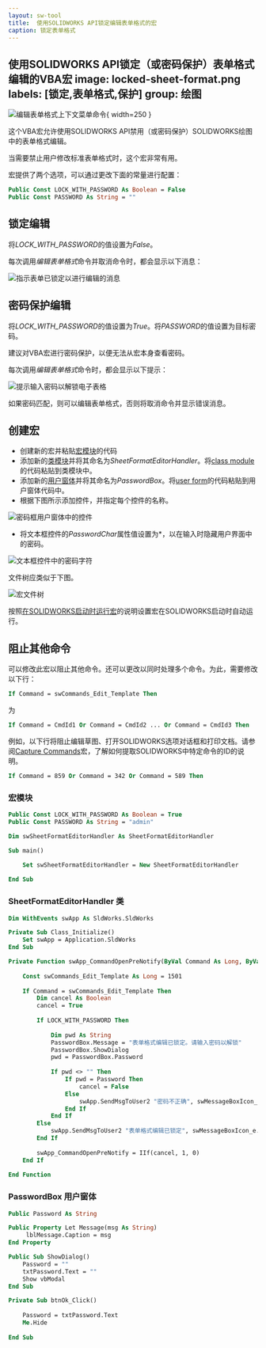 ```yaml
---
layout: sw-tool
title:  使用SOLIDWORKS API锁定编辑表单格式的宏
caption: 锁定表单格式
---
```

 使用SOLIDWORKS API锁定（或密码保护）表单格式编辑的VBA宏
image: locked-sheet-format.png
labels: [锁定,表单格式,保护]
group: 绘图
---
![编辑表单格式上下文菜单命令](edit-sheet-format-command.png){ width=250 }

这个VBA宏允许使用SOLIDWORKS API禁用（或密码保护）SOLIDWORKS绘图中的表单格式编辑。

当需要禁止用户修改标准表单格式时，这个宏非常有用。

宏提供了两个选项，可以通过更改下面的常量进行配置：

~~~ vb
Public Const LOCK_WITH_PASSWORD As Boolean = False
Public Const PASSWORD As String = ""
~~~

## 锁定编辑

将*LOCK_WITH_PASSWORD*的值设置为*False*。

每次调用*编辑表单格式*命令并取消命令时，都会显示以下消息：

![指示表单已锁定以进行编辑的消息](locked-message.png)

## 密码保护编辑

将*LOCK_WITH_PASSWORD*的值设置为*True*。将*PASSWORD*的值设置为目标密码。

建议对VBA宏进行密码保护，以便无法从宏本身查看密码。

每次调用*编辑表单格式*命令时，都会显示以下提示：

![提示输入密码以解锁电子表格](password-prompt.png)

如果密码匹配，则可以编辑表单格式，否则将取消命令并显示错误消息。

## 创建宏

* 创建新的宏并粘贴[宏模块](#macro-module)的代码
* 添加新的[类模块](/docs/codestack/visual-basic/classes/)并将其命名为*SheetFormatEditorHandler*。将[class module](#sheetformateditorhandler-class)的代码粘贴到类模块中。
* 添加新的[用户窗体](/docs/codestack/visual-basic/user-forms/)并将其命名为*PasswordBox*。将[user form](#passwordbox-user-form)的代码粘贴到用户窗体代码中。
* 根据下图所示添加控件，并指定每个控件的名称。

![密码框用户窗体中的控件](password-box-controls.png)

* 将文本框控件的*PasswordChar*属性值设置为\*，以在输入时隐藏用户界面中的密码。

![文本框控件中的密码字符](text-box-password-char.png)

文件树应类似于下图。

![宏文件树](macro-files-tree.png)

按照[在SOLIDWORKS启动时运行宏](/docs/codestack/solidworks-api/getting-started/macros/run-macro-on-solidworks-start/)的说明设置宏在SOLIDWORKS启动时自动运行。

## 阻止其他命令

可以修改此宏以阻止其他命令。还可以更改以同时处理多个命令。为此，需要修改以下行：

~~~ vb
If Command = swCommands_Edit_Template Then
~~~

为

~~~ vb
If Command = CmdId1 Or Command = CmdId2 ... Or Command = CmdId3 Then
~~~

例如，以下行将阻止编辑草图、打开SOLIDWORKS选项对话框和打印文档。请参阅[Capture Commands](/docs/codestack/solidworks-api/application/frame/capture-commands/)宏，了解如何提取SOLIDWORKS中特定命令的ID的说明。

~~~ vb
If Command = 859 Or Command = 342 Or Command = 589 Then
~~~

### 宏模块

~~~ vb
Public Const LOCK_WITH_PASSWORD As Boolean = True
Public Const PASSWORD As String = "admin"

Dim swSheetFormatEditorHandler As SheetFormatEditorHandler

Sub main()

    Set swSheetFormatEditorHandler = New SheetFormatEditorHandler
    
End Sub

~~~



### SheetFormatEditorHandler 类

~~~ vb
Dim WithEvents swApp As SldWorks.SldWorks

Private Sub Class_Initialize()
    Set swApp = Application.SldWorks
End Sub

Private Function swApp_CommandOpenPreNotify(ByVal Command As Long, ByVal UserCommand As Long) As Long
    
    Const swCommands_Edit_Template As Long = 1501
    
    If Command = swCommands_Edit_Template Then
        Dim cancel As Boolean
        cancel = True
        
        If LOCK_WITH_PASSWORD Then
            
            Dim pwd As String
            PasswordBox.Message = "表单格式编辑已锁定。请输入密码以解锁"
            PasswordBox.ShowDialog
            pwd = PasswordBox.Password
            
            If pwd <> "" Then
                If pwd = Password Then
                    cancel = False
                Else
                    swApp.SendMsgToUser2 "密码不正确", swMessageBoxIcon_e.swMbStop, swMessageBoxBtn_e.swMbOk
                End If
            End If
        Else
            swApp.SendMsgToUser2 "表单格式编辑已锁定", swMessageBoxIcon_e.swMbInformation, swMessageBoxBtn_e.swMbOk
        End If
        
        swApp_CommandOpenPreNotify = IIf(cancel, 1, 0)
    End If
    
End Function
~~~



### PasswordBox 用户窗体

~~~ vb
Public Password As String

Public Property Let Message(msg As String)
     lblMessage.Caption = msg
End Property

Public Sub ShowDialog()
    Password = ""
    txtPassword.Text = ""
    Show vbModal
End Sub

Private Sub btnOk_Click()
    
    Password = txtPassword.Text
    Me.Hide
    
End Sub
~~~